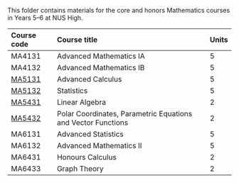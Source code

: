 This folder contains materials for the core and honors Mathematics courses in Years 5–6 at NUS High.

| Course code | Course title | Units |
| :---- | :-------- | :----
| MA4131 | Advanced Mathematics IA | 5 |
| MA4132 | Advanced Mathematics IB | 5 |
| [MA5131](MA5131/) | Advanced Calculus | 5 |
| [MA5132](MA5132/) | Statistics | 5 |
| [MA5431](MA5431/) | Linear Algebra | 2 |
| [MA5432](MA5432/) | Polar Coordinates, Parametric Equations and Vector Functions | 2 |
| MA6131 | Advanced Statistics | 5 |
| MA6132 | Advanced Mathematics II | 5 |
| MA6431 | Honours Calculus | 2 |
| MA6433 | Graph Theory | 2 |
